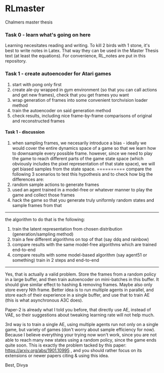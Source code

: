 # RLmaster
Chalmers master thesis 

### Task 0 - learn what's going on here
Learning necesitates reading and writing.
To kill 2 birds with 1 stone, it's best to write notes in Latex.
That way they can be used in the Master Thesis text (at least the equations).
For convenience, RL_notes are put in this repository.


### Task 1 - create autoencoder for Atari games
1. start with pong only first
2. create ale-py wrapped in gym environment (so that you can call actions and get new frames), check that you get frames you want
3. wrap generation of frames into some convenient torchvision loader method
4. train the autoencoder on said generation method
5. check results, including nice frame-by-frame comparisons of original and reconstructed frames


#### Task 1 - discussion
1. when sampling frames, we necesarily introduce a bias - ideally we would cover the entire
dynamics space of a game so that we learn how to downsample every possible frame.
however, since we need to play the game to reach different parts of the game state space
(which obviously includes the pixel representation of that state space),
we will get biased samples from the state space. 
==========
compare the following 3 scenarios to test this hypothesis and to check how big the differences are:
1. random sample actions to generate frames
2. used an agent trained in a model-free or whatever manner to play the game and collect those frames
3. hack the game so that you generate truly uniformly random states and sample frames from that
--------------
the algorithm to do that is the following:
1. train the latent representation from chosen distribution (generation/sampling method)
2. train a few different algorithms on top of that (say ddq and rainbow)
3. compare results with the same model-free algorithms which are trained end-to-end
4. compare results with some model-based algorithm (say agent51 or something) train in 2 steps and end-to-end

----------------------------------


Yes, that is actually a valid problem. Store the frames from a random policy in a large buffer, and then train autoencoder on mini-batches in this buffer. It should give similar effect to hashing & removing frames. Maybe also only store every Nth frame. Better idea is to run multiple agents in parallel, and store each of their experience in a single buffer, and use that to train AE (this is what asynchronous A3C does).


Paper-2 is already what I told you before, that directly use AE, instead of VAE, so their suggestions about tweaking learning rate will not help much.


3rd way is to train a single AE, using multiple agents run not only on a single game, but variety of games (don't worry about sample efficiency for now). Because I believe everything your trying now won't work, since you are not able to reach many new states using a random policy, since the game ends quite soon. This is exactly the problem tacked by this paper: https://arxiv.org/abs/1901.10995 , and you should rather focus on its extensions or newer papers citing & using this idea.



Best,
Divya


